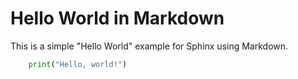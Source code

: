 # Hello World in Markdown

This is a simple "Hello World" example for Sphinx using Markdown.

```py
    print("Hello, world!")
```
